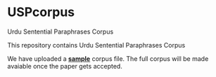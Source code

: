 # USPcorpus
Urdu Sentential Paraphrases Corpus

This repository contains Urdu Sentential Paraphrases Corpus

We have uploaded a <u><b>sample</b></u> corpus file. The full corpus will be made avaiable once the paper gets accepted.
